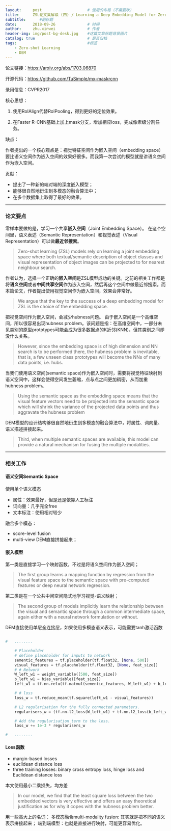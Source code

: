 ```yaml
---
layout:     post   				    # 使用的布局（不需要改）
title:      ZSL论文集解读 (四) / Learning a Deep Embedding Model for Zero-Shot Learning Embedding
subtitle:      #副标题
date:       2018-09-26 				# 时间
author:     zhu.xinwei 		    	# 作者
header-img: img/post-bg-desk.jpg 	#这篇文章标题背景图片
catalog: true 						# 是否归档
tags:								#标签
    - Zero-shot Learning 
    - DEM
---
```


论文链接：https://arxiv.org/abs/1703.06870

开源代码：https://github.com/TuSimple/mx-maskrcnn

录用信息：CVPR2017


核心思想：

1. 使用RoIAlign代替RoIPooling，得到更好的定位效果。

2. 在Faster R-CNN基础上加上mask分支，增加相应loss，完成像素级分割任务。

缺点：


作者提出的一个核心观点是：视觉特征空间作为嵌入空间（embedding space）要比语义空间作为嵌入空间的效果好很多。而我第一次尝试的模型就是讲语义空间作为嵌入空间。

贡献：
- 提出了一种新的端对端的深度嵌入模型；
- 能够很自然地衍生到多模态的融合算法中；
- 在多个数据集上取得了最好的效果。

___
### 论文要点
零样本要做的是，学习一个共享**嵌入空间**（Joint Embedding Space）。 在这个空间里，语义表述（Semantic Representation）和视觉表述（Visual Representation）可以做**最近邻搜索**。
> Zero-shot learning (ZSL) models rely on learning a joint embedding space where both textual/semantic description of object classes and visual representation of object images can be projected to for nearest neighbour search.

作者认为，选择一个正确的**嵌入空间**是ZSL模型成功的关键。之前的相关工作都是将**语义空间**或者**中间共享空间**作为嵌入空间，然后再这个空间中做最近邻搜索。而本篇论文，作者提出使用视觉空间作为嵌入空间，效果会非常好。
> We argue that the key to the success of a deep embedding model for ZSL is the choice of the embedding space.


把视觉空间作为嵌入空间，会减少hubness问题。 由于嵌入空间是一个高维空间，所以很容易出现hubness problem。该问题是指：在高维空间中，一部分未见类别的原型prototypes可能会成为很多数据点的K近邻(KNN)，但其类别之间却没什么关系。
> However, since the embedding space is of high dimension and NN search is to be performed there, the hubness problem is inevitable, that is, a few unseen class prototypes will become the NNs of many data points, i.e. hubs.

当我们使用语义空间(semantic space)作为嵌入空间时，需要将视觉特征映射到语义空间中，这样会使得空间发生萎缩，点与点之间更加稠密，从而加重hubness problem。
> Using the semantic space as the embedding space means that the visual feature vectors need to be projected into the semantic space which will shrink the variance of the projected data points and thus aggravate the hubness problem

DEM模型的设计结构够很自然地衍生到多模态的融合算法中，将属性、词向量、语义描述拼接起来。
> Third, when multiple semantic spaces are available, this model can provide a natural mechanism for fusing the multiple modalities.


___
### 相关工作

#### 语义空间Semantic Space

使用单个语义模态
- 属性：效果最好，但是还是依靠人工标注
- 词向量：几乎完全free
- 文本标注：使用相对较少

融合多个模态：
- score-level fusion
- multi-view
DEM直接拼接起来；

#### 嵌入模型

第一类是直接学习一个映射函数，不过是将语义空间作为嵌入空间；
> The first group learns a mapping function by regression from the visual feature space to the semantic space with pre-computed features or deep neural network regression.

第二类是在一个公共中间空间隐式地学习视觉-语义映射；
> The second group of models implicitly learn the relationship between the visual and semantic space through a common intermediate space, again either with a neural network formulation or without.

DEM直接使用单层全连接层，如果使用多模态语义表示，可能需要tanh激活函数
```python

# 	........

	# Placeholder
    # define placeholder for inputs to network
    sementic_features = tf.placeholder(tf.float32, [None, 500])
    visual_features = tf.placeholder(tf.float32, [None, feat_size])
    # # Network
    W_left_w1 = weight_variable([500, feat_size])
    b_left_w1 = bias_variable([feat_size])
    left_w1 = tf.nn.relu(tf.matmul(sementic_features, W_left_w1) + b_left_w1)

    # # loss 
    loss_w = tf.reduce_mean(tf.square(left_w1 - visual_features))

    # L2 regularisation for the fully connected parameters.
    regularisers_w = (tf.nn.l2_loss(W_left_w1) + tf.nn.l2_loss(b_left_w1))

    # Add the regularisation term to the loss.
    loss_w += 1e-3 * regularisers_w

#   ........

```

#### Loss函数

- margin-based losses
- euclidean distance loss
- three training losses:  binary cross entropy loss, hinge loss and Euclidean distance loss

本文使用最小二乘损失，均方差
> In our model, we find that the least square loss between the two embedded vectors is very effective and offers an easy theoretical justification as for why it copes with the hubness problem better.

用一些高大上的名词：
多模态融合multi-modality fusion: 其实就是把不同的语义表示拼接起来；
端到端模型：也就是直接进行映射，可能更容易优化。



